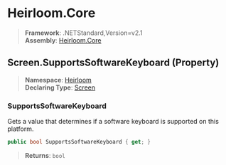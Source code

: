# Heirloom.Core

> **Framework**: .NETStandard,Version=v2.1  
> **Assembly**: [Heirloom.Core][0]

## Screen.SupportsSoftwareKeyboard (Property)

> **Namespace**: [Heirloom][0]  
> **Declaring Type**: [Screen][1]

### SupportsSoftwareKeyboard

Gets a value that determines if a software keyboard is supported on this platform.

```cs
public bool SupportsSoftwareKeyboard { get; }
```

> **Returns**: `bool`

[0]: ../../../Heirloom.Core.md
[1]: ../Screen.md
